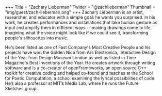 +++
Title = "Zachary Lieberman"
Twitter = "@zachlieberman"
Thumbnail = "img/guest/zach-lieberman.png"
+++
Zachary Lieberman is an artist, researcher, and educator with a simple goal: he wants you surprised. In his work, he creates performances and installations that take human gesture as input and amplify them in different ways -- making drawings come to life, imagining what the voice might look like if we could see it, transforming people's silhouettes into music. 

He's been listed as one of Fast Company's Most Creative People and his projects have won the Golden Nica from Ars Electronica, Interactive Design of the Year from Design Museum London as well as listed in Time Magazine's Best Inventions of the Year.  He creates artwork through writing software and is a co-creator of openFrameworks, an open source C++ toolkit for creative coding and helped co-found and teaches at the School for Poetic Computation, a school examining the lyrical possibilities of code.    He’s also a professor at MIT’s Media Lab, where he runs the Future Sketches group.